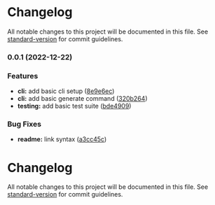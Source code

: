 # Changelog

All notable changes to this project will be documented in this file. See [standard-version](https://github.com/conventional-changelog/standard-version) for commit guidelines.

### 0.0.1 (2022-12-22)


### Features

* **cli:** add basic cli setup ([8e9e6ec](https://github.com/LarsKemper/jestyne/commit/8e9e6ec9a80fccf32201c7a88b4b21790f8c37ec))
* **cli:** add basic generate command ([320b264](https://github.com/LarsKemper/jestyne/commit/320b2642760194d42ff70d9a3c3ecf40d2bdf025))
* **testing:** add basic test suite ([bde4909](https://github.com/LarsKemper/jestyne/commit/bde49096ae04f9b7f383fa9fcdb42b47ae28a66d))


### Bug Fixes

* **readme:** link syntax ([a3cc45c](https://github.com/LarsKemper/jestyne/commit/a3cc45c98c51f25a92b5e6636bbcdbb78e02d5a9))

# Changelog

All notable changes to this project will be documented in this file. See [standard-version](https://github.com/conventional-changelog/standard-version) for commit guidelines.

